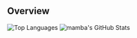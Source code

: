 ## Overview
![Top Languages](https://github-readme-stats.vercel.app/api/top-langs/?username=jmomanyi&layout=compact&hide=html,css)
![mamba's GitHub Stats](https://github-readme-stats.vercel.app/api?username=jmomanyi&show_icons=true&theme=radical&exclude_repo=contributed&hide=contribs)
